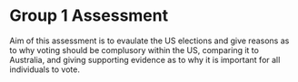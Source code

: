 # Group 1 Assessment

Aim of this assessment is to evaulate the US elections and give reasons as to why voting should be complusory within the US, comparing it to Australia, and giving supporting evidence as to why it is important for all individuals to vote.
